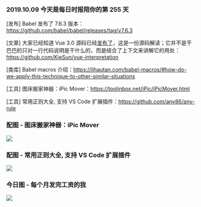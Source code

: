 ### 2019.10.09 今天是每日时报陪你的第 255 天

[发布] Babel 发布了 7.6.3 版本：<https://github.com/babel/babel/releases/tag/v7.6.3>

[文章] 大家已经知道 Vue 3.0 源码已经[发布了](https://github.com/vuejs/vue-next)，这是一份源码解读；它并不是干巴巴的只对一行代码说明是干什么的，而是结合了上下文来讲解它的用处：<https://github.com/KieSun/vue-interpretation>

[类库] Babel macros 介绍：<https://lihautan.com/babel-macros/#how-do-we-apply-this-technique-to-other-similar-situations>

[工具] 图床搬家神器：iPic Mover：<https://toolinbox.net/iPic/iPicMover.html>

[工具] 常用正则大全, 支持 VS Code 扩展插件：<https://github.com/any86/any-rule>

### 配图 - 图床搬家神器：iPic Mover
![](http://ps-hz.toolinbox.net/006y8lVagw1fajaszqardg30ia0bc4cp.gif)

### 配图 - 常用正则大全, 支持 VS Code 扩展插件
![](https://user-images.githubusercontent.com/8264787/63658668-10807800-c7df-11e9-9f25-eb6595f2f964.gif)

### 今日图 - 每个月发完工资的我
![](http://qn.40zhe.com/16d8a4e08bf5ce34)
